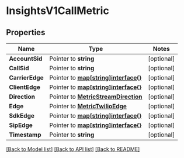 # InsightsV1CallMetric

## Properties
Name | Type | Notes
------------ | ------------- | -------------
**AccountSid** | Pointer to **string** | [optional] 
**CallSid** | Pointer to **string** | [optional] 
**CarrierEdge** | Pointer to [**map[string]interface{}**](.md) | [optional] 
**ClientEdge** | Pointer to [**map[string]interface{}**](.md) | [optional] 
**Direction** | Pointer to [**MetricStreamDirection**](metric_stream_direction.md) | [optional] 
**Edge** | Pointer to [**MetricTwilioEdge**](metric_twilio_edge.md) | [optional] 
**SdkEdge** | Pointer to [**map[string]interface{}**](.md) | [optional] 
**SipEdge** | Pointer to [**map[string]interface{}**](.md) | [optional] 
**Timestamp** | Pointer to **string** | [optional] 

[[Back to Model list]](../README.md#documentation-for-models) [[Back to API list]](../README.md#documentation-for-api-endpoints) [[Back to README]](../README.md)


